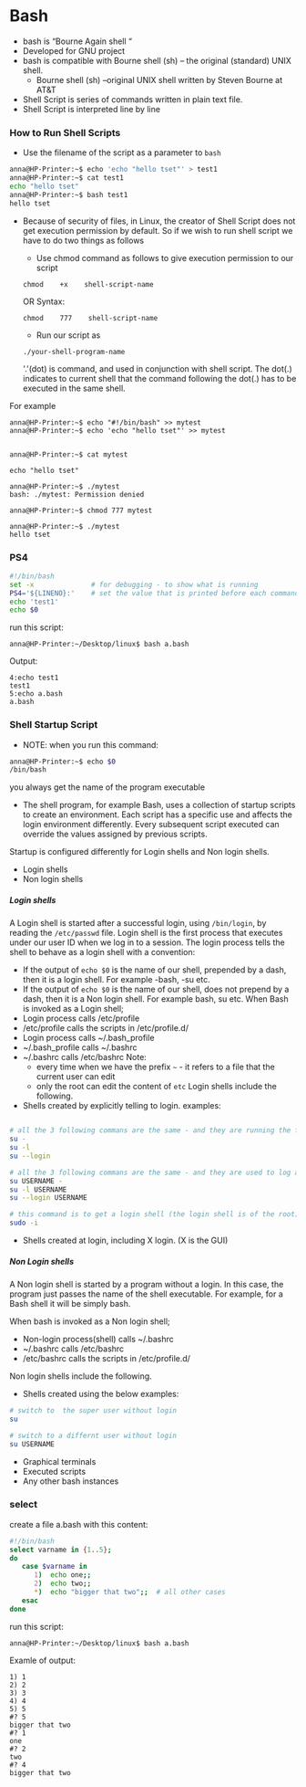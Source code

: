 # Bash
* bash is “Bourne Again shell “
* Developed  for GNU project 
* bash is compatible with Bourne shell (sh) – the original (standard) UNIX shell.
    * Bourne shell (sh) –original UNIX shell written by Steven Bourne at AT&T
* Shell Script is series of commands written in plain text file. 
* Shell Script is interpreted line by line


### How to Run Shell Scripts
* Use the filename of the script as a parameter to `bash`
```bash
anna@HP-Printer:~$ echo 'echo "hello tset"' > test1
anna@HP-Printer:~$ cat test1
echo "hello tset"
anna@HP-Printer:~$ bash test1
hello tset
```

* Because of security of files, in Linux, the creator of Shell Script does not get execution permission by default. So if we wish to run shell script we have to do two things as follows 
   * Use chmod command as follows to give execution permission to our script 

   ```
   chmod    +x    shell-script-name 
   ```
   OR Syntax: 
   ```
   chmod    777    shell-script-name 
   ```
   * Run our script as 
   ```
   ./your-shell-program-name 
   ```
    '.'(dot) is command, and used in conjunction with shell script. The dot(.) indicates to current shell that the command following the dot(.) has to be executed in the same shell.

For example
```
anna@HP-Printer:~$ echo "#!/bin/bash" >> mytest
anna@HP-Printer:~$ echo 'echo "hello tset"' >> mytest
   

anna@HP-Printer:~$ cat mytest

echo "hello tset"

anna@HP-Printer:~$ ./mytest
bash: ./mytest: Permission denied

anna@HP-Printer:~$ chmod 777 mytest

anna@HP-Printer:~$ ./mytest
hello tset

```
### PS4
```bash
#!/bin/bash
set -x              # for debugging - to show what is running 
PS4='${LINENO}:'    # set the value that is printed before each command bash displays during an execution trace (the default is + and here we set it to show the line numbers)
echo 'test1'
echo $0
```
run this script:
```
anna@HP-Printer:~/Desktop/linux$ bash a.bash
```
Output:
```
4:echo test1
test1
5:echo a.bash
a.bash
```


### Shell Startup Script
* NOTE: when you run this command:
```bash
anna@HP-Printer:~$ echo $0
/bin/bash
```
you always get the name of the program executable
 
* The shell program, for example Bash, uses a collection of startup scripts to create an environment. Each script has a specific use and affects the login environment differently. Every subsequent script executed can override the values assigned by previous scripts.

Startup is configured differently for Login shells and Non login shells.
   * Login shells
   * Non login shells

##### Login shells
A Login shell is started after a successful login, using `/bin/login`, by reading the `/etc/passwd` file. Login shell is the first process that executes under our user ID when we log in to a session. The login process tells the shell to behave as a login shell with a convention: 
   * If the output of `echo $0` is the name of our shell, prepended by a dash, then it is a login shell.
   For example -bash, -su etc.
   * If the output of `echo $0` is the name of our shell, does not prepend by a dash, then it is a Non login shell.
   For example bash, su etc.
When Bash is invoked as a Login shell;
   * Login process calls /etc/profile
   * /etc/profile calls the scripts in /etc/profile.d/
   * Login process calls ~/.bash_profile
   * ~/.bash_profile calls ~/.bashrc
   * ~/.bashrc calls /etc/bashrc
   Note:
      * every time when we have the prefix `~` - it refers to a file that the current user can edit
      * only the root can edit the content of `etc`
Login shells include the following.
   * Shells created by explicitly telling to login. examples: 
   ```bash

   # all the 3 following commans are the same - and they are running the full login proccess:
   su -   
   su -l
   su --login

   # all the 3 following commans are the same - and they are used to log as a differnt user:
   su USERNAME -
   su -l USERNAME 
   su --login USERNAME 

   # this command is to get a login shell (the login shell is of the root)
   sudo -i

   ```
   * Shells created at login, including X login. (X is the GUI)

##### Non Login shells
A Non login shell is started by a program without a login. In this case, the program just passes the name of the shell executable. For example, for a Bash shell it will be simply bash.

When bash is invoked as a Non login shell;
   * Non-login process(shell) calls ~/.bashrc
   * ~/.bashrc calls /etc/bashrc
   * /etc/bashrc calls the scripts in /etc/profile.d/

Non login shells include the following.
   * Shells created using the below examples: 
   ```bash
   # switch to  the super user without login
   su 

   # switch to a differnt user without login
   su USERNAME
   ```
   * Graphical terminals
   * Executed scripts
   * Any other bash instances




### select
create a file a.bash with this content:
```bash
#!/bin/bash
select varname in {1..5};
do
   case $varname in
      1)  echo one;;
      2)  echo two;;
      *)  echo "bigger that two";;  # all other cases
   esac
done
```
run this script:
```
anna@HP-Printer:~/Desktop/linux$ bash a.bash
```
Examle of output:
```
1) 1
2) 2
3) 3
4) 4
5) 5
#? 5
bigger that two
#? 1
one
#? 2
two
#? 4
bigger that two
```